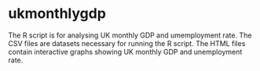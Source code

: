 # ukmonthlygdp
The R script is for analysing UK monthly GDP and umemployment rate.
The CSV files are datasets necessary for running the R script.
The HTML files contain interactive graphs showing UK monthly GDP and unemployment rate.
